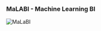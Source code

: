 ### MaLABI - Machine Learning BI

<img src="https://i.ibb.co/zG2nbdf/Screen-Shot-2020-04-05-at-12-04-53.png" alt="MaLaBI" border="0">

